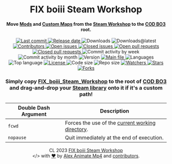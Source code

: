 <a name="top"></a>
<a name="readme-head"><div id="readme-head" align="center">
    <h1 id="readme-title">FIX boiii Steam Workshop</h1>
    <h4 id="readme-description">Move <a href="https://steamcommunity.com/workshop/browse/?appid=311210&requiredtags[]=Mod" target="_blank">Mods</a> and <a href="https://steamcommunity.com/workshop/browse/?appid=311210&requiredtags[]=Map" target="_blank">Custom Maps</a> from the <a href="https://steamcommunity.com/app/311210/workshop" target="_blank">Steam Workshop</a> to the <a href="https://store.steampowered.com/app/311210" target="_blank">COD BO3</a> root.</h4>
    <a id="readme-shield-last-commit" href="https://github.com/AlexAnimateMp4/FIX-boiii-Steam-Workshop/commits/main">
        <img id="readme-shield-last-commit-img" src="https://img.shields.io/github/last-commit/AlexAnimateMp4/FIX-boiii-Steam-Workshop" alt="Last commit" />
    </a>
    <a id="readme-shield-release-date" href="https://github.com/AlexAnimateMp4/FIX-boiii-Steam-Workshop/releases/latest">
        <img id="readme-shield-release-date-img" src="https://img.shields.io/github/release-date/AlexAnimateMp4/FIX-boiii-Steam-Workshop" alt="Release date" />
    </a>
    <a id="readme-shield-downloads">
        <img id="readme-shield-downloads-img" src="https://img.shields.io/github/downloads/AlexAnimateMp4/FIX-boiii-Steam-Workshop/total" alt="Downloads" />
    </a>
    <a id="readme-shield-downloads-latest">
        <img id="readme-shield-downloads-latest-img" src="https://img.shields.io/github/downloads/AlexAnimateMp4/FIX-boiii-Steam-Workshop/latest/total" alt="Downloads@latest" />
    </a>
    <a id="readme-shield-contributors" href="https://github.com/AlexAnimateMp4/FIX-boiii-Steam-Workshop/graphs/contributors">
        <img id="readme-shield-contributors-img" src="https://img.shields.io/github/contributors/AlexAnimateMp4/FIX-boiii-Steam-Workshop" alt="Contributors" />
    </a>
    <a id="readme-shield-open-issues" href="https://github.com/AlexAnimateMp4/FIX-boiii-Steam-Workshop/issues?q=is%3Aopen+is%3Aissue">
        <img id="readme-shield-open-issues-img" src="https://img.shields.io/github/issues-raw/AlexAnimateMp4/FIX-boiii-Steam-Workshop" alt="Open issues" />
    </a>
    <a id="readme-shield-closed-issues" href="https://github.com/AlexAnimateMp4/FIX-boiii-Steam-Workshop/issues?q=is%3Aissue+is%3Aclosed">
        <img id="readme-shield-closed-issues-img" src="https://img.shields.io/github/issues-closed-raw/AlexAnimateMp4/FIX-boiii-Steam-Workshop" alt="Closed issues" />
    </a>
    <a id="readme-shield-open-pull-requests" href="https://github.com/AlexAnimateMp4/FIX-boiii-Steam-Workshop/pulls?q=is%3Aopen+is%3Apr">
        <img id="readme-shield-open-pull-requests-img" src="https://img.shields.io/github/issues-pr-raw/AlexAnimateMp4/FIX-boiii-Steam-Workshop" alt="Open pull requests" />
    </a>
    <a id="readme-shield-closed-pull-requests" href="https://github.com/AlexAnimateMp4/FIX-boiii-Steam-Workshop/pulls?q=is%3Apr+is%3Aclosed">
        <img id="readme-shield-closed-pull-requests-img" src="https://img.shields.io/github/issues-pr-closed-raw/AlexAnimateMp4/FIX-boiii-Steam-Workshop" alt="Closed pull requests" />
    </a>
    <a id="readme-shield-commit-activity-by-week">
        <img id="readme-shield-commit-activity-by-week-img" src="https://img.shields.io/github/commit-activity/w/AlexAnimateMp4/FIX-boiii-Steam-Workshop" alt="Commit activity by week" />
    </a>
    <a id="readme-shield-commit-activity-by-month">
        <img id="readme-shield-commit-activity-by-month-img" src="https://img.shields.io/github/commit-activity/m/AlexAnimateMp4/FIX-boiii-Steam-Workshop" alt="Commit activity by month" />
    </a>
    <a id="readme-shield-version">
        <img id="readme-shield-version-img" src="https://img.shields.io/github/v/release/alexanimatemp4/FIX-boiii-Steam-Workshop?label=version" alt="Version" />
    </a>
    <a id="readme-shield-main-file" href="./main.js">
        <img id="readme-shield-main-file-img" src="https://img.shields.io/badge/main-main.js-blue" alt="Main file" />
    </a>
    <a id="readme-shield-languages">
        <img id="readme-shield-languages-img" src="https://img.shields.io/github/languages/count/AlexAnimateMp4/FIX-boiii-Steam-Workshop" alt="Languages" />
    </a>
    <a id="readme-shield-top-language">
        <img id="readme-shield-top-language-img" src="https://img.shields.io/github/languages/top/AlexAnimateMp4/FIX-boiii-Steam-Workshop" alt="Top language" />
    </a>
    <a id="readme-shield-license" href="./LICENSE">
        <img id="readme-shield-license-img" src="https://img.shields.io/github/license/AlexAnimateMp4/FIX-boiii-Steam-Workshop" alt="License" />
    </a>
    <a id="readme-shield-code-size">
        <img id="readme-shield-code-size-img" src="https://img.shields.io/github/languages/code-size/AlexAnimateMp4/FIX-boiii-Steam-Workshop" alt="Code size" />
    </a>
    <a id="readme-shield-repo-size">
        <img id="readme-shield-repo-size-img" src="https://img.shields.io/github/repo-size/AlexAnimateMp4/FIX-boiii-Steam-Workshop" alt="Repo size" />
    </a>
    <a id="readme-shield-watchers" href="https://github.com/AlexAnimateMp4/FIX-boiii-Steam-Workshop/watchers">
        <img id="readme-shield-watchers-img" src="https://img.shields.io/github/watchers/AlexAnimateMp4/FIX-boiii-Steam-Workshop" alt="Watchers" />
    </a>
    <a id="readme-shield-stars" href="https://github.com/AlexAnimateMp4/FIX-boiii-Steam-Workshop/stargazers">
        <img id="readme-shield-stars-img" src="https://img.shields.io/github/stars/AlexAnimateMp4/FIX-boiii-Steam-Workshop" alt="Stars" />
    </a>
    <a id="readme-shield-forks" href="https://github.com/AlexAnimateMp4/FIX-boiii-Steam-Workshop/network/members">
        <img id="readme-shield-forks-img" src="https://img.shields.io/github/forks/AlexAnimateMp4/FIX-boiii-Steam-Workshop" alt="Forks" />
    </a>
</div></a>
<a name="readme-body"><div id="readme-body" align="center">
<a name="readme-how-to"><h3 id="readme-how-to">Simply copy <a href="https://github.com/AlexAnimateMp4/FIX-boiii-Steam-Workshop/releases/latest">FIX_boiii_Steam_Workshop</a> to the root of <a href="https://store.steampowered.com/app/311210" target="_blank">COD BO3</a> and drag-and-drop your <a href="https://store.steampowered.com/libraryupdate" target="_blank">Steam library</a> onto it if it's a custom path!</h3></a>
<a name="readme-docs"><div id="readme-docs" align="center">
        <table id="readme-docs-table" align="center">
            <thead id="readme-docs-table-head">
                <tr id="readme-docs-table-head-container">
                    <a name="readme-dda"><th id="readme-docs-table-head-value">Double Dash Argument</th></a>
                    <th id="readme-docs-table-head-description">Description</th>
                </tr>
            </thead>
            <tbody id="readme-docs-table-body">
                <tr id="readme-docs-table-body-container-fcwd">
                    <td id="readme-docs-table-body-name-fcwd"><code>fcwd</code></td>
                    <td id="readme-docs-table-body-description-fcwd">Forces the use of the <a href="https://deno.land/api?s=Deno.cwd" target="_blank">current working directory</a>.</td>
                </tr>
                <tr id="readme-docs-table-body-container-nopause">
                    <td id="readme-docs-table-body-name-nopause"><code>nopause</code></td>
                    <td id="readme-docs-table-body-description-nopause">Quit immediately at the end of execution.</td>
                </tr>
            </tbody>
        </table>
    </div>
</div></a></a>
<a name="readme-footer"><p id="readme-footer" align="center">CL 2023 <a id="readme-footer-repo" href="https://github.com/AlexAnimateMp4/FIX-boiii-Steam-Workshop">FIX boiii Steam Workshop</a><br>&lt;/&gt; with <a href="https://www.npmjs.com/package/love-of-my-life" target="_blank">❤</a> by <a id="readme-footer-author" href="https://alexanimatemp4.me" target="_blank">Alex Animate Mp4</a> and <a id="readme-footer-contributors" href="https://github.com/AlexAnimateMp4/FIX-boiii-Steam-Workshop/graphs/contributors">contributors</a>.</p></a>
<a name="bottom"></a>